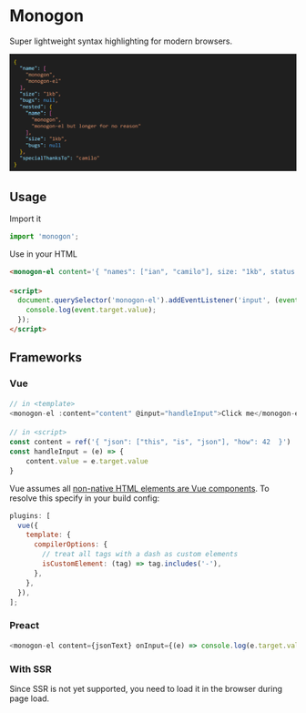 # Monogon

Super lightweight syntax highlighting for modern browsers.

![alt text](image.png)

## Usage

Import it

```js
import 'monogon';
```

Use in your HTML

```html
<monogon-el content='{ "names": ["ian", "camilo"], size: "1kb", status: null  }'>Click me</monogon-el>

<script>
  document.querySelector('monogon-el').addEventListener('input', (event) => {
    console.log(event.target.value);
  });
</script>
```

## Frameworks

### Vue

```js
// in <template>
<monogon-el :content="content" @input="handleInput">Click me</monogon-el>

// in <script>
const content = ref('{ "json": ["this", "is", "json"], "how": 42  }')
const handleInput = (e) => {
    content.value = e.target.value
}
```

Vue assumes all [non-native HTML elements are Vue components](https://vuejs.org/guide/extras/web-components#using-custom-elements-in-vue). To resolve this specify in your build config:

```js
plugins: [
  vue({
    template: {
      compilerOptions: {
        // treat all tags with a dash as custom elements
        isCustomElement: (tag) => tag.includes('-'),
      },
    },
  }),
];
```

### Preact

```js
<monogon-el content={jsonText} onInput={(e) => console.log(e.target.value)}></monogon-el>
```

### With SSR

Since SSR is not yet supported, you need to load it in the browser during page load.
